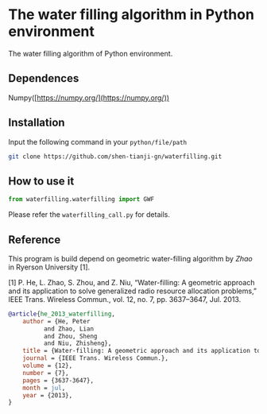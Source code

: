 # The water filling algorithm in Python environment

The water filling algorithm of Python environment.

## Dependences

Numpy([https://numpy.org/](https://numpy.org/))

## Installation

Input the following command in your `python/file/path`

```bash
git clone https://github.com/shen-tianji-gn/waterfilling.git
```

## How to use it

```python
from waterfilling.waterfilling import GWF
```

Please refer the `waterfilling_call.py` for details.

## Reference

This program is build depend on geometric water-filling algorithm 
by _Zhao_ in Ryerson University [1].

[1] P. He, L. Zhao, S. Zhou, and Z. Niu, “Water-filling: A geometric approach and its application to solve generalized radio
resource allocation problems,” IEEE Trans. Wireless Commun., vol. 12, no. 7, pp. 3637–3647, Jul. 2013.

```bibtex
@article{he_2013_waterfilling,
    author = {He, Peter
          and Zhao, Lian
          and Zhou, Sheng
          and Niu, Zhisheng},
    title = {Water-filling: A geometric approach and its application to solve generalized radio resource allocation problems},
    journal = {IEEE Trans. Wireless Commun.},
    volume = {12},
    number = {7},
    pages = {3637-3647},
    month = jul,
    year = {2013},   
}
```
